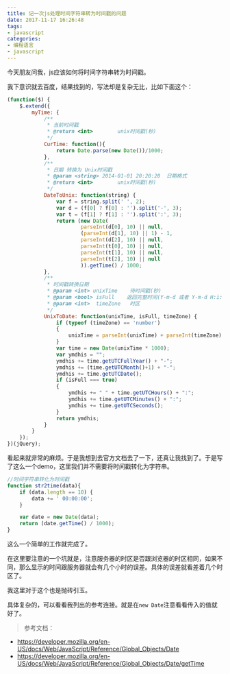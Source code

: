 ```yaml
---
title: 记一次js处理时间字符串转为时间戳的问题
date: 2017-11-17 16:26:48
tags:
- javascript
categories:
- 编程语言
- javascript
---
```

今天朋友问我，js应该如何将时间字符串转为时间戳。

我下意识就去百度，结果找到的，写法却是复杂无比，比如下面这个：

````js
(function($) {
    $.extend({
        myTime: {
            /**
             * 当前时间戳
             * @return <int>        unix时间戳(秒)  
             */
            CurTime: function(){
                return Date.parse(new Date())/1000;
            },
            /**              
             * 日期 转换为 Unix时间戳
             * @param <string> 2014-01-01 20:20:20  日期格式              
             * @return <int>        unix时间戳(秒)              
             */
            DateToUnix: function(string) {
                var f = string.split(' ', 2);
                var d = (f[0] ? f[0] : '').split('-', 3);
                var t = (f[1] ? f[1] : '').split(':', 3);
                return (new Date(
                        parseInt(d[0], 10) || null,
                        (parseInt(d[1], 10) || 1) - 1,
                        parseInt(d[2], 10) || null,
                        parseInt(t[0], 10) || null,
                        parseInt(t[1], 10) || null,
                        parseInt(t[2], 10) || null
                        )).getTime() / 1000;
            },
            /**              
             * 时间戳转换日期              
             * @param <int> unixTime    待时间戳(秒)              
             * @param <bool> isFull    返回完整时间(Y-m-d 或者 Y-m-d H:i:s)              
             * @param <int>  timeZone   时区              
             */
            UnixToDate: function(unixTime, isFull, timeZone) {
                if (typeof (timeZone) == 'number')
                {
                    unixTime = parseInt(unixTime) + parseInt(timeZone) * 60 * 60;
                }
                var time = new Date(unixTime * 1000);
                var ymdhis = "";
                ymdhis += time.getUTCFullYear() + "-";
                ymdhis += (time.getUTCMonth()+1) + "-";
                ymdhis += time.getUTCDate();
                if (isFull === true)
                {
                    ymdhis += " " + time.getUTCHours() + ":";
                    ymdhis += time.getUTCMinutes() + ":";
                    ymdhis += time.getUTCSeconds();
                }
                return ymdhis;
            }
        }
    });
})(jQuery);
````

看起来就非常的麻烦。于是我想到去官方文档去了一下，还真让我找到了。于是写了这么一个demo，这里我们并不需要将时间戳转化为字符串。

````js
//时间字符串转化为时间戳
function str2time(data){
	if (data.length == 10) {
		data += ' 00:00:00';
	}

	var date = new Date(data);
	return (date.getTime() / 1000);
}
````

这么一个简单的工作就完成了。

在这里要注意的一个坑就是，注意服务器的时区是否跟浏览器的时区相同，如果不同，那么显示的时间跟服务器就会有几个小时的误差。具体的误差就看差着几个时区了。

我这里对于这个也是抛砖引玉。

具体复杂的，可以看看我列出的参考连接。就是在`new Date`注意看看传入的值就好了。

> 参考文档：
- https://developer.mozilla.org/en-US/docs/Web/JavaScript/Reference/Global_Objects/Date
- https://developer.mozilla.org/en-US/docs/Web/JavaScript/Reference/Global_Objects/Date/getTime
